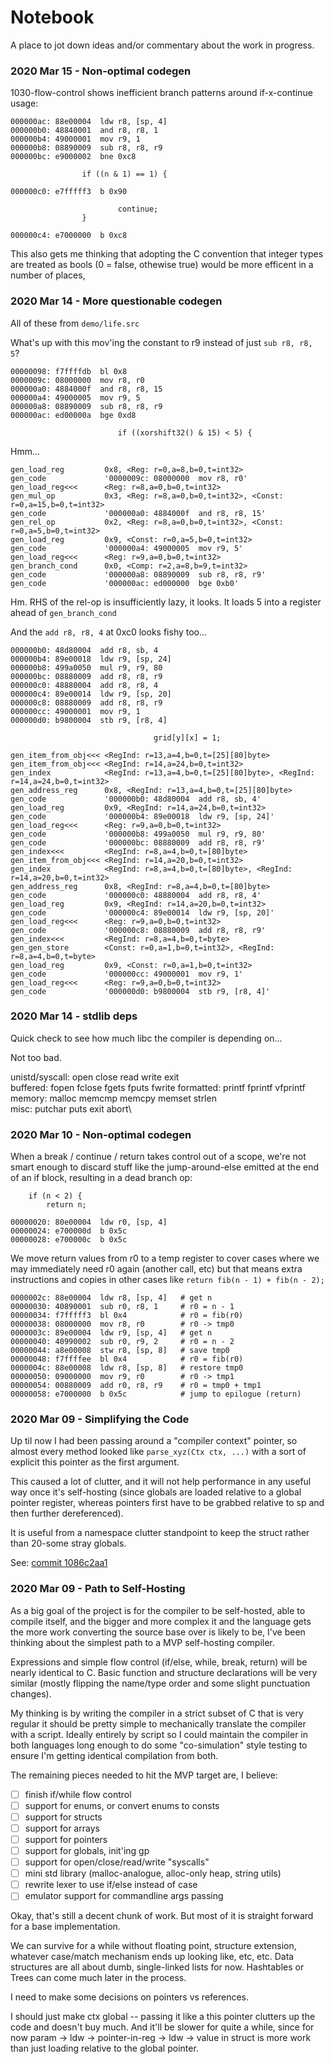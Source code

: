 # Notebook

A place to jot down ideas and/or commentary about the work in progress.

### 2020 Mar 15 - Non-optimal codegen

1030-flow-control shows inefficient branch patterns around if-x-continue usage:

```text
000000ac: 88e00004  ldw r8, [sp, 4]
000000b0: 48840001  and r8, r8, 1
000000b4: 49000001  mov r9, 1
000000b8: 08890009  sub r8, r8, r9
000000bc: e9000002  bne 0xc8

                if ((n & 1) == 1) {

000000c0: e7fffff3  b 0x90

                        continue;
                }

000000c4: e7000000  b 0xc8
```

This also gets me thinking that adopting the C convention that integer types
are treated as bools (0 = false, othewise true) would be more efficent in a
number of places,

### 2020 Mar 14 - More questionable codegen

All of these from `demo/life.src`

What's up with this mov'ing the constant to r9 instead of just `sub r8, r8, 5`?

```text
00000098: f7ffffdb  bl 0x8
0000009c: 08000000  mov r8, r0
000000a0: 4884000f  and r8, r8, 15
000000a4: 49000005  mov r9, 5
000000a8: 08890009  sub r8, r8, r9
000000ac: ed00000a  bge 0xd8

                        if ((xorshift32() & 15) < 5) {
```

Hmm...

```text
gen_load_reg         0x8, <Reg: r=0,a=8,b=0,t=int32>
gen_code             '0000009c: 08000000  mov r8, r0' 
gen_load_reg<<<      <Reg: r=8,a=0,b=0,t=int32>
gen_mul_op           0x3, <Reg: r=8,a=0,b=0,t=int32>, <Const: r=0,a=15,b=0,t=int32>
gen_code             '000000a0: 4884000f  and r8, r8, 15' 
gen_rel_op           0x2, <Reg: r=8,a=0,b=0,t=int32>, <Const: r=0,a=5,b=0,t=int32>
gen_load_reg         0x9, <Const: r=0,a=5,b=0,t=int32>
gen_code             '000000a4: 49000005  mov r9, 5' 
gen_load_reg<<<      <Reg: r=9,a=0,b=0,t=int32>
gen_branch_cond      0x0, <Comp: r=2,a=8,b=9,t=int32>
gen_code             '000000a8: 08890009  sub r8, r8, r9' 
gen_code             '000000ac: ed000000  bge 0xb0' 
```

Hm.  RHS of the rel-op is insufficiently lazy, it looks.
It loads 5 into a register ahead of `gen_branch_cond`

And the `add r8, r8, 4` at 0xc0 looks fishy too...

```text
000000b0: 48d80004  add r8, sb, 4
000000b4: 89e00018  ldw r9, [sp, 24]
000000b8: 499a0050  mul r9, r9, 80
000000bc: 08880009  add r8, r8, r9
000000c0: 48880004  add r8, r8, 4
000000c4: 89e00014  ldw r9, [sp, 20]
000000c8: 08880009  add r8, r8, r9
000000cc: 49000001  mov r9, 1
000000d0: b9800004  stb r9, [r8, 4]

                                grid[y][x] = 1;
```

```text
gen_item_from_obj<<< <RegInd: r=13,a=4,b=0,t=[25][80]byte>
gen_item_from_obj<<< <RegInd: r=14,a=24,b=0,t=int32>
gen_index            <RegInd: r=13,a=4,b=0,t=[25][80]byte>, <RegInd: r=14,a=24,b=0,t=int32>
gen_address_reg      0x8, <RegInd: r=13,a=4,b=0,t=[25][80]byte>
gen_code             '000000b0: 48d80004  add r8, sb, 4' 
gen_load_reg         0x9, <RegInd: r=14,a=24,b=0,t=int32>
gen_code             '000000b4: 89e00018  ldw r9, [sp, 24]' 
gen_load_reg<<<      <Reg: r=9,a=0,b=0,t=int32>
gen_code             '000000b8: 499a0050  mul r9, r9, 80' 
gen_code             '000000bc: 08880009  add r8, r8, r9' 
gen_index<<<         <RegInd: r=8,a=4,b=0,t=[80]byte>
gen_item_from_obj<<< <RegInd: r=14,a=20,b=0,t=int32>
gen_index            <RegInd: r=8,a=4,b=0,t=[80]byte>, <RegInd: r=14,a=20,b=0,t=int32>
gen_address_reg      0x8, <RegInd: r=8,a=4,b=0,t=[80]byte>
gen_code             '000000c0: 48880004  add r8, r8, 4' 
gen_load_reg         0x9, <RegInd: r=14,a=20,b=0,t=int32>
gen_code             '000000c4: 89e00014  ldw r9, [sp, 20]' 
gen_load_reg<<<      <Reg: r=9,a=0,b=0,t=int32>
gen_code             '000000c8: 08880009  add r8, r8, r9' 
gen_index<<<         <RegInd: r=8,a=4,b=0,t=byte>
gen_gen_store        <Const: r=0,a=1,b=0,t=int32>, <RegInd: r=8,a=4,b=0,t=byte>
gen_load_reg         0x9, <Const: r=0,a=1,b=0,t=int32>
gen_code             '000000cc: 49000001  mov r9, 1' 
gen_load_reg<<<      <Reg: r=9,a=0,b=0,t=int32>
gen_code             '000000d0: b9800004  stb r9, [r8, 4]' 
```

### 2020 Mar 14 - stdlib deps

Quick check to see how much libc the compiler is depending on...

Not too bad.

unistd/syscall: open close read write exit\
buffered: fopen fclose fgets fputs fwrite
formatted: printf fprintf vfprintf\
memory: malloc memcmp memcpy memset strlen\
misc: putchar puts exit abort\


### 2020 Mar 10 - Non-optimal codegen

When a break / continue / return takes control out of a scope, we're
not smart enough to discard stuff like the jump-around-else emitted
at the end of an if block, resulting in a dead branch op:

```text
	if (n < 2) {
		return n;

00000020: 80e00004  ldw r0, [sp, 4]
00000024: e700000d  b 0x5c
00000028: e700000c  b 0x5c
```

We move return values from r0 to a temp register to cover cases where
we may immediately need r0 again (another call, etc) but that means
extra instructions and copies in other cases like `return fib(n - 1) + fib(n - 2);`

```text
0000002c: 88e00004  ldw r8, [sp, 4]   # get n
00000030: 40890001  sub r0, r8, 1     # r0 = n - 1
00000034: f7fffff3  bl 0x4            # r0 = fib(r0)
00000038: 08000000  mov r8, r0        # r0 -> tmp0
0000003c: 89e00004  ldw r9, [sp, 4]   # get n
00000040: 40990002  sub r0, r9, 2     # r0 = n - 2
00000044: a8e00008  stw r8, [sp, 8]   # save tmp0
00000048: f7ffffee  bl 0x4            # r0 = fib(r0)
0000004c: 88e00008  ldw r8, [sp, 8]   # restore tmp0
00000050: 09000000  mov r9, r0        # r0 -> tmp1
00000054: 00880009  add r0, r8, r9    # r0 = tmp0 + tmp1
00000058: e7000000  b 0x5c            # jump to epilogue (return)
```

### 2020 Mar 09 - Simplifying the Code

Up til now I had been passing around a "compiler context" pointer, so
almost every method looked like `parse_xyz(Ctx ctx, ...)` with a sort of
explicit this pointer as the first argument.

This caused a lot of clutter, and it will not help performance in any
useful way once it's self-hosting (since globals are loaded relative
to a global pointer register, whereas pointers first have to be grabbed
relative to sp and then further dereferenced).

It is useful from a namespace clutter standpoint to keep the struct
rather than 20-some stray globals.

See: [commit 1086c2aa1](https://github.com/swetland/compiler/commit/1086c2aa1133ed44b462b9a360f180ef9f0a851e)

### 2020 Mar 09 - Path to Self-Hosting

As a big goal of the project is for the compiler to be self-hosted, able
to compile itself, and the bigger and more complex it and the language
gets the more work converting the source base over is likely to be, I've
been thinking about the simplest path to a MVP self-hosting compiler.

Expressions and simple flow control (if/else, while, break, return)
will be nearly identical to C.  Basic function and structure declarations
will be very similar (mostly flipping the name/type order and some slight
punctuation changes).

My thinking is by writing the compiler in a strict subset of C that is
very regular it should be pretty simple to mechanically translate the
compiler with a script.  Ideally entirely by script so I could maintain
the compiler in both languages long enough to do some "co-simulation"
style testing to ensure I'm getting identical compilation from both.

The remaining pieces needed to hit the MVP target are, I believe:

- [ ] finish if/while flow control
- [ ] support for enums, or convert enums to consts
- [ ] support for structs
- [ ] support for arrays
- [ ] support for pointers
- [ ] support for globals, init'ing gp
- [ ] support for open/close/read/write "syscalls"
- [ ] mini std library (malloc-analogue, alloc-only heap, string utils)
- [ ] rewrite lexer to use if/else instead of case
- [ ] emulator support for commandline args passing

Okay, that's still a decent chunk of work.  But most of it is straight
forward for a base implementation.

We can survive for a while without floating point, structure extension,
whatever case/match mechanism ends up looking like, etc, etc.  Data
structures are all about dumb, single-linked lists for now.  Hashtables
or Trees can come much later in the process.

I need to make some decisions on pointers vs references.

I should just make ctx global -- passing it like a this pointer clutters
up the code and doesn't buy much.  And it'll be slower for quite a while,
since for now param -> ldw -> pointer-in-reg -> ldw -> value in struct is
more work than just loading relative to the global pointer.


